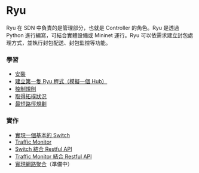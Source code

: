 # Ryu
Ryu 在 SDN 中負責的是管理部分，也就是 Controller 的角色。Ryu 是透過 Python 進行編寫，可結合實體設備或 Mininet 運行。Ryu 可以依需求建立封包處理方式，並執行封包配送、封包監控等功能。

### 學習
* [安裝](https://github.com/OSE-Lab/Learning-SDN/tree/master/Controller/Ryu/Install)
* [建立第一隻 Ryu 程式（模擬一個 Hub）](https://github.com/OSE-Lab/Learning-SDN/tree/master/Controller/Ryu/FirstRyuApplication)
* [控制規則](https://github.com/OSE-Lab/Learning-SDN/tree/master/Controller/Ryu/ControlFlow)
* [取得拓樸狀況](https://github.com/OSE-Lab/Learning-SDN/tree/master/Controller/Ryu/GetTopo)
* [最短路徑規劃](https://github.com/OSE-Lab/Learning-SDN/tree/master/Controller/Ryu/ShortestPath)

### 實作
* [實現一個基本的 Switch](https://github.com/OSE-Lab/Learning-SDN/tree/master/Controller/Ryu/SimpleSwitch)
* [Traffic Monitor](https://github.com/OSE-Lab/Learning-SDN/tree/master/Controller/Ryu/TrafficMonitor)
* [Switch 結合 Restful API](https://github.com/OSE-Lab/Learning-SDN/tree/master/Controller/Ryu/SimpleSwitchRest13)
* [Traffic Monitor 結合 Restful API](https://github.com/OSE-Lab/Learning-SDN/tree/master/Controller/Ryu/TrafficMonitorRest13)
* [實現網路聚合](https://github.com/OSE-Lab/Learning-SDN/tree/master/Controller/Ryu/LinkAggregation)（準備中）


